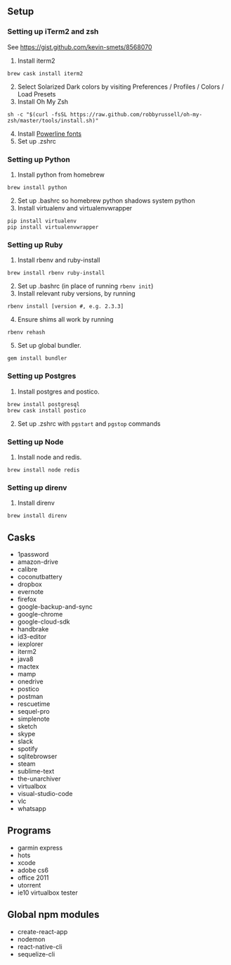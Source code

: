 ## Setup
### Setting up iTerm2 and zsh
See https://gist.github.com/kevin-smets/8568070
1. Install iterm2
```
brew cask install iterm2
```
2. Select Solarized Dark colors by visiting Preferences / Profiles / Colors / Load Presets
3. Install Oh My Zsh
```
sh -c "$(curl -fsSL https://raw.github.com/robbyrussell/oh-my-zsh/master/tools/install.sh)"
```
4. Install [Powerline fonts](https://github.com/powerline/fonts)
5. Set up .zshrc

### Setting up Python
1. Install python from homebrew
```
brew install python
```
2. Set up .bashrc so homebrew python shadows system python
3. Install virtualenv and virtualenvwrapper
```
pip install virtualenv
pip install virtualenvwrapper
```

### Setting up Ruby
1. Install rbenv and ruby-install
```
brew install rbenv ruby-install
```
2. Set up .bashrc (in place of running ```rbenv init```)
3. Install relevant ruby versions, by running
```
rbenv install [version #, e.g. 2.3.3]
```
4. Ensure shims all work by running
```
rbenv rehash
```
5. Set up global bundler.
```
gem install bundler
```

### Setting up Postgres
1. Install postgres and postico.
```
brew install postgresql
brew cask install postico
```
2. Set up .zshrc with ```pgstart``` and ```pgstop``` commands


### Setting up Node
1. Install node and redis.
```
brew install node redis
```

### Setting up direnv
1. Install direnv
```
brew install direnv
```

## Casks
- 1password
- amazon-drive
- calibre
- coconutbattery
- dropbox
- evernote
- firefox
- google-backup-and-sync
- google-chrome
- google-cloud-sdk
- handbrake
- id3-editor
- iexplorer
- iterm2
- java8
- mactex
- mamp
- onedrive
- postico
- postman
- rescuetime
- sequel-pro
- simplenote
- sketch
- skype
- slack
- spotify
- sqlitebrowser
- steam
- sublime-text
- the-unarchiver
- virtualbox
- visual-studio-code
- vlc
- whatsapp

## Programs
- garmin express
- hots
- xcode
- adobe cs6
- office 2011
- utorrent
- ie10 virtualbox tester

## Global npm modules
- create-react-app
- nodemon
- react-native-cli
- sequelize-cli
